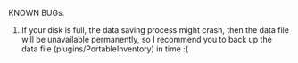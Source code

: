 KNOWN BUGs:
1. If your disk is full, the data saving process might crash, then the data file will be unavailable permanently, so I recommend you to back up the data file (plugins/PortableInventory) in time :(
